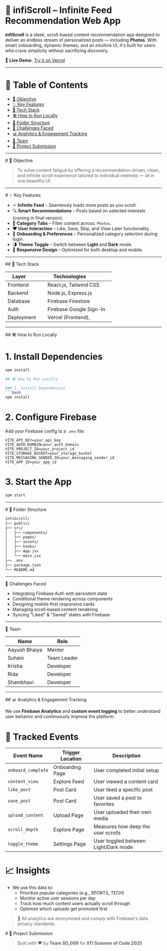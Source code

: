 # 📱 infiScroll – Infinite Feed Recommendation Web App

**infiScroll** is a sleek, scroll-based content recommendation app designed to deliver an endless stream of personalized posts — including **Photos**. With smart onboarding, dynamic themes, and an intuitive UI, it's built for users who crave simplicity without sacrificing discovery.

🔗 **Live Demo**: [Try it on Vercel](https://infiscroll-zeta.vercel.app/login)

---

# 📖 Table of Contents

- [🎯 Objective](#objective)
- [✨ Key Features](#key-features)
- [🧠 Tech Stack](#tech-stack)
- [🛠️ How to Run Locally](#how-to-run-locally)
- [📂 Folder Structure](#folder-structure)
- [🧪 Challenges Faced](#challenges-faced)
- [📊 Analytics & Engagement Tracking](#analytics--engagement-tracking)
- [👥 Team](#team)
- [🚀 Project Submission](#project-submission)

---

<div id="objective"></div>
# 🎯 Objective

> To solve content fatigue by offering a recommendation-driven, clean, and infinite scroll experience tailored to individual interests — all in one beautiful UI.

---

<div id="key-features"></div>
# ✨ Key Features

- ♾️ **Infinite Feed** – Seamlessly loads more posts as you scroll.
- 🔍 **Smart Recommendations** – Posts based on selected interests (coming in final version).
- 🧠 **Category Tabs** – Filter content across: `Photos`.
- ❤️ **User Interaction** – Like, Save, Skip, and View Later functionality.
- 📱 **Onboarding & Preferences** – Personalized category selection during login.
- 🌗 **Theme Toggle** – Switch between **Light** and **Dark** mode.
- 📶 **Responsive Design** – Optimized for both desktop and mobile.


---

<div id="tech-stack"></div>
## 🧠 Tech Stack

| Layer          | Technologies              |
|----------------|---------------------------|
| Frontend       | React.js, Tailwind CSS    |
| Backend        | Node.js, Express.js       |
| Database       | Firebase Firestore        |
| Auth           | Firebase Google Sign-In   |
| Deployment     | Vercel (Frontend),        |

---

<div id="how-to-run-locally"></div>
## 🛠️ How to Run Locally

# 1. Install Dependencies
```bash
npm install

## 🛠️ How to Run Locally

### 1. Install Dependencies
```bash
npm install
```

# 2. Configure Firebase

Add your Firebase config to a `.env` file:

```env
VITE_API_KEY=your_api_key
VITE_AUTH_DOMAIN=your_auth_domain
VITE_PROJECT_ID=your_project_id
VITE_STORAGE_BUCKET=your_storage_bucket
VITE_MESSAGING_SENDER_ID=your_messaging_sender_id
VITE_APP_ID=your_app_id
```

# 3. Start the App
```bash
npm start
```

---
<div id= "folder-structure"></div>
# 📂 Folder Structure

```bash
infiScroll/
├── public/
├── src/
│   ├── components/
│   ├── pages/
│   ├── assets/
│   ├── hooks/
│   ├── App.jsx
│   └── main.jsx
├── .env
├── package.json
└── README.md
```

---

<div id= "challenges-faced"></div>
 🧪 Challenges Faced

- Integrating Firebase Auth with persistent state  
- Conditional theme rendering across components  
- Designing mobile-first responsive cards  
- Managing scroll-based content rendering  
- Syncing "Liked" & "Saved" states with Firebase  

---
<div id= "team"></div>
 👥 Team

| Name         | Role        |
|--------------|-------------|
| Aayush Bhaiya| Mentor      |
| Suhani       | Team Leader |
| Krisha       | Developer   |
| Rida         | Developer   |
| Shambhavi    | Developer   |

---
<div id= "analytics--engagement-tracking"></div>
## 📊 Analytics & Engagement Tracking

We use **Firebase Analytics** and **custom event logging** to better understand user behavior and continuously improve the platform.

# 🎯 Tracked Events

| Event Name         | Trigger Location     | Description                                   |
|--------------------|----------------------|-----------------------------------------------|
| `onboard_complete` | Onboarding Page      | User completed initial setup                  |
| `content_view`     | Explore Feed         | User viewed a content card                    |
| `like_post`        | Post Card            | User liked a specific post                    |
| `save_post`        | Post Card            | User saved a post to favorites                |
| `upload_content`   | Upload Page          | User uploaded their own media                 |
| `scroll_depth`     | Explore Page         | Measures how deep the user scrolls            |
| `toggle_theme`     | Settings Page        | User toggled between Light/Dark mode          |

# 📈 Insights

- We use this data to:
  - Prioritize popular categories (e.g., SPORTS, TECH)
  - Monitor active user sessions per day
  - Track how much content users actually scroll through
  - Optimize which uploads get promoted first

> 🔐 All analytics are anonymized and comply with Firebase's data privacy standards.


<div id= "project-submission"></div>
# 🚀 Project Submission

> Built with ❤️ by **Team SD_009** for **IITI Summer of Code 2025**
